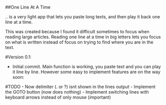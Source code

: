 ##One Line At A Time

.. is a very light app that lets you paste long texts, and then play it back one line at a time.

This was created because I found it difficult sometimes to focus when reading large articles. Reading one line at a time in big letters lets you focus on what is written instead of focus on trying to find where you are in the text.

#Version 0.1:
- Initial commit. Main function is working, you paste text and you can play it line by line. However some easy to implement features are on the way soon:

#TODO
		- Now delimiter (. or ?) isnt shown in the lines output
		- Implement the GOTO button (now does nothing)
		- Implement switching lines with keyboard arrows instead of only mouse (important)
